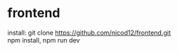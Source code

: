 # frontend
install: git clone https://github.com/nicod12/frontend.git
<br>
npm install,
npm run dev

